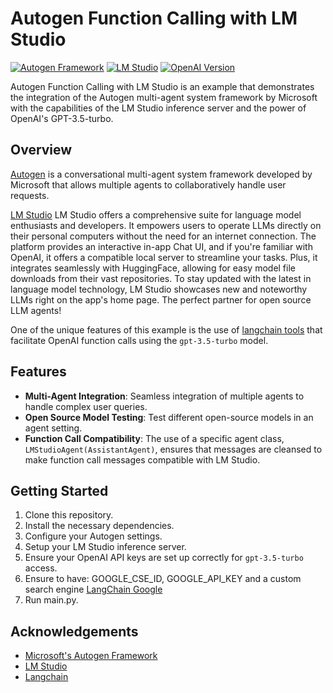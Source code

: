# Autogen Function Calling with LM Studio

[![Autogen Framework](https://img.shields.io/badge/Framework-Autogen-brightgreen)](https://github.com/microsoft/autogen)
[![LM Studio](https://img.shields.io/badge/Powered%20By-LM%20Studio-blue)](https://lmstudio.ai/)
[![OpenAI Version](https://img.shields.io/badge/OpenAI-GPT--3.5--turbo-red)](https://openai.com)

Autogen Function Calling with LM Studio is an example that demonstrates the integration of the Autogen multi-agent system framework by Microsoft with the capabilities of the LM Studio inference server and the power of OpenAI's GPT-3.5-turbo.

## Overview

[Autogen](https://github.com/microsoft/autogen) is a conversational multi-agent system framework developed by Microsoft that allows multiple agents to collaboratively handle user requests. 

[LM Studio](https://lmstudio.ai/) LM Studio offers a comprehensive suite for language model enthusiasts and developers. It empowers users to operate LLMs directly on their personal computers without the need for an internet connection. The platform provides an interactive in-app Chat UI, and if you're familiar with OpenAI, it offers a compatible local server to streamline your tasks. Plus, it integrates seamlessly with HuggingFace, allowing for easy model file downloads from their vast repositories. To stay updated with the latest in language model technology, LM Studio showcases new and noteworthy LLMs right on the app's home page. The perfect partner for open source LLM agents!

One of the unique features of this example is the use of [langchain tools](https://github.com/langchain-ai/langchain) that facilitate OpenAI function calls using the `gpt-3.5-turbo` model.

## Features

- **Multi-Agent Integration**: Seamless integration of multiple agents to handle complex user queries.
- **Open Source Model Testing**: Test different open-source models in an agent setting.
- **Function Call Compatibility**: The use of a specific agent class, `LMStudioAgent(AssistantAgent)`, ensures that messages are cleansed to make function call messages compatible with LM Studio.

## Getting Started

1. Clone this repository.
2. Install the necessary dependencies.
3. Configure your Autogen settings.
4. Setup your LM Studio inference server.
5. Ensure your OpenAI API keys are set up correctly for `gpt-3.5-turbo` access.
6. Ensure to have: GOOGLE_CSE_ID, GOOGLE_API_KEY and a custom search engine [LangChain Google](https://python.langchain.com/docs/integrations/tools/google_search)
7. Run main.py.

## Acknowledgements

- [Microsoft's Autogen Framework](https://github.com/microsoft/autogen)
- [LM Studio](https://lmstudio.ai/)
- [Langchain](https://github.com/langchain-ai/langchain)